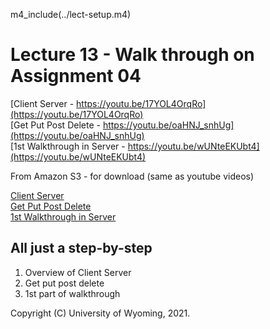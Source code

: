 
m4_include(../lect-setup.m4)

# Lecture 13 - Walk through on Assignment 04

[Client Server - https://youtu.be/17YOL4OrqRo](https://youtu.be/17YOL4OrqRo)<br>
[Get Put Post Delete - https://youtu.be/oaHNJ_snhUg](https://youtu.be/oaHNJ_snhUg)<br>
[1st Walkthrough in Server - https://youtu.be/wUNteEKUbt4](https://youtu.be/wUNteEKUbt4)<br>

From Amazon S3 - for download (same as youtube videos)

[Client Server](http://uw-s20-2015.s3.amazonaws.com/4820-L13-pt1-Clinet-Server.mp4)<br>
[Get Put Post Delete](http://uw-s20-2015.s3.amazonaws.com/4820-L13-pt2-Get-Put-Post-Delete.mp4)<br>
[1st Walkthrough in Server](http://uw-s20-2015.s3.amazonaws.com/4820-L13-pt3-Walkthrough-of-Assignment4.mp4)<br>

## All just a step-by-step 

1. Overview of Client Server
2. Get put post delete
3. 1st part of walkthrough


Copyright (C) University of Wyoming, 2021.




